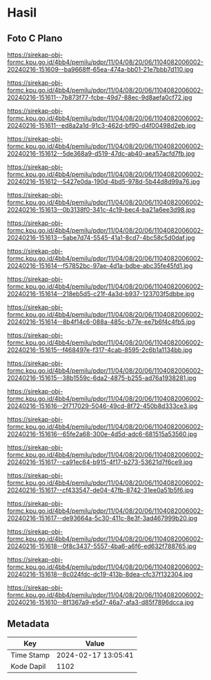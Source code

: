 # Hasil

## Foto C Plano

https://sirekap-obj-formc.kpu.go.id/4bb4/pemilu/pdpr/11/04/08/20/06/1104082006002-20240216-151609--ba9668ff-65ea-474a-bb01-21e7bbb7d110.jpg

https://sirekap-obj-formc.kpu.go.id/4bb4/pemilu/pdpr/11/04/08/20/06/1104082006002-20240216-151611--7b873f77-fcbe-49d7-88ec-9d8aefa0cf72.jpg

https://sirekap-obj-formc.kpu.go.id/4bb4/pemilu/pdpr/11/04/08/20/06/1104082006002-20240216-151611--ed8a2a1d-91c3-462d-bf90-d4f00498d2eb.jpg

https://sirekap-obj-formc.kpu.go.id/4bb4/pemilu/pdpr/11/04/08/20/06/1104082006002-20240216-151612--5de368a9-d519-47dc-ab40-aea57acfd7fb.jpg

https://sirekap-obj-formc.kpu.go.id/4bb4/pemilu/pdpr/11/04/08/20/06/1104082006002-20240216-151612--5427e0da-190d-4bd5-978d-5b44d8d99a76.jpg

https://sirekap-obj-formc.kpu.go.id/4bb4/pemilu/pdpr/11/04/08/20/06/1104082006002-20240216-151613--0b3138f0-341c-4c19-bec4-ba21a6ee3d98.jpg

https://sirekap-obj-formc.kpu.go.id/4bb4/pemilu/pdpr/11/04/08/20/06/1104082006002-20240216-151613--5abe7d74-5545-41a1-8cd7-4bc58c5d0daf.jpg

https://sirekap-obj-formc.kpu.go.id/4bb4/pemilu/pdpr/11/04/08/20/06/1104082006002-20240216-151614--f57852bc-97ae-4d1a-bdbe-abc35fe45fd1.jpg

https://sirekap-obj-formc.kpu.go.id/4bb4/pemilu/pdpr/11/04/08/20/06/1104082006002-20240216-151614--218eb5d5-c21f-4a3d-b937-123703f5dbbe.jpg

https://sirekap-obj-formc.kpu.go.id/4bb4/pemilu/pdpr/11/04/08/20/06/1104082006002-20240216-151614--8b4f14c6-088a-485c-b77e-ee7b6f4c4fb5.jpg

https://sirekap-obj-formc.kpu.go.id/4bb4/pemilu/pdpr/11/04/08/20/06/1104082006002-20240216-151615--f468497e-f317-4cab-8595-2c6b1a1134bb.jpg

https://sirekap-obj-formc.kpu.go.id/4bb4/pemilu/pdpr/11/04/08/20/06/1104082006002-20240216-151615--38b1559c-6da2-4875-b255-ad76a1938281.jpg

https://sirekap-obj-formc.kpu.go.id/4bb4/pemilu/pdpr/11/04/08/20/06/1104082006002-20240216-151616--2f717029-5046-49cd-8f72-450b8d333ce3.jpg

https://sirekap-obj-formc.kpu.go.id/4bb4/pemilu/pdpr/11/04/08/20/06/1104082006002-20240216-151616--65fe2a68-300e-4d5d-adc6-681515a53560.jpg

https://sirekap-obj-formc.kpu.go.id/4bb4/pemilu/pdpr/11/04/08/20/06/1104082006002-20240216-151617--ca91ec64-b915-4f17-b273-53621d7f6ce9.jpg

https://sirekap-obj-formc.kpu.go.id/4bb4/pemilu/pdpr/11/04/08/20/06/1104082006002-20240216-151617--cf433547-de04-47fb-8742-31ee0a51b5f6.jpg

https://sirekap-obj-formc.kpu.go.id/4bb4/pemilu/pdpr/11/04/08/20/06/1104082006002-20240216-151617--de93664a-5c30-411c-8e3f-3ad467999b20.jpg

https://sirekap-obj-formc.kpu.go.id/4bb4/pemilu/pdpr/11/04/08/20/06/1104082006002-20240216-151618--0f8c3437-5557-4ba6-a6f6-ed632f788765.jpg

https://sirekap-obj-formc.kpu.go.id/4bb4/pemilu/pdpr/11/04/08/20/06/1104082006002-20240216-151618--8c024fdc-dc19-413b-8dea-cfc37f132304.jpg

https://sirekap-obj-formc.kpu.go.id/4bb4/pemilu/pdpr/11/04/08/20/06/1104082006002-20240216-151610--8f1367a9-e5d7-46a7-afa3-d85f7896dcca.jpg


## Metadata

| Key        | Value               |
| ---------- | ------------------- |
| Time Stamp | 2024-02-17 13:05:41 |
| Kode Dapil | 1102                |



